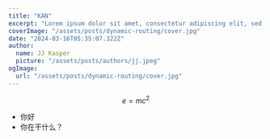 ```yaml
---
title: "KAN"
excerpt: "Lorem ipsum dolor sit amet, consectetur adipiscing elit, sed do eiusmod tempor incididunt ut labore et dolore magna aliqua. Praesent elementum facilisis leo vel fringilla est ullamcorper eget. At imperdiet dui accumsan sit amet nulla facilities morbi tempus."
coverImage: "/assets/posts/dynamic-routing/cover.jpg"
date: "2024-03-16T05:35:07.322Z"
author:
  name: JJ Kasper
  picture: "/assets/posts/authors/jj.jpeg"
ogImage:
  url: "/assets/posts/dynamic-routing/cover.jpg"
---
```

$$
e=mc^2
$$

* 你好
* 你在干什么？
